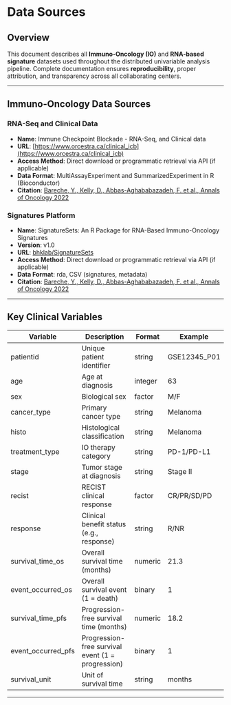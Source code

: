 # Data Sources

## Overview

This document describes all **Immuno-Oncology (IO)** and **RNA-based signature** datasets used throughout the distributed univariable analysis pipeline. Complete documentation ensures **reproducibility**, proper attribution, and transparency across all collaborating centers.

---

## Immuno-Oncology Data Sources

### RNA-Seq and Clinical Data

- **Name**: Immune Checkpoint Blockade - RNA-Seq, and Clinical data
- **URL**: [https://www.orcestra.ca/clinical_icb](https://www.orcestra.ca/clinical_icb)
- **Access Method**: Direct download or programmatic retrieval via API (if applicable)
- **Data Format**: MultiAssayExperiment and SummarizedExperiment in R (Bioconductor)
- **Citation**: [Bareche, Y., Kelly, D., Abbas-Aghababazadeh, F. et al., Annals of Oncology 2022](https://pubmed.ncbi.nlm.nih.gov/36055464/)

### Signatures Platform

- **Name**: SignatureSets: An R Package for RNA-Based Immuno-Oncology Signatures
- **Version**: v1.0
- **URL**: [bhklab/SignatureSets](https://github.com/bhklab/SignatureSets)
- **Access Method**: Direct download or programmatic retrieval via API (if applicable)
- **Data Format**: rda, CSV (signatures, metadata)
- **Citation**: [Bareche, Y., Kelly, D., Abbas-Aghababazadeh, F. et al., Annals of Oncology 2022](https://pubmed.ncbi.nlm.nih.gov/36055464/)

---


## Key Clinical Variables

| Variable            | Description                                       | Format   | Example      |
|---------------------|---------------------------------------------------|----------|--------------|
| patientid           | Unique patient identifier                         | string   | GSE12345_P01 |
| age                 | Age at diagnosis                                  | integer  | 63           |
| sex                 | Biological sex                                    | factor   | M/F          |
| cancer_type         | Primary cancer type                               | string   | Melanoma     |
| histo               | Histological classification                       | string   | Melanoma     |
| treatment_type      | IO therapy category                               | string   | PD-1/PD-L1   |
| stage               | Tumor stage at diagnosis                          | string   | Stage II     |
| recist              | RECIST clinical response                          | factor   | CR/PR/SD/PD  |
| response            | Clinical benefit status (e.g., response)          | string   | R/NR         |
| survival_time_os    | Overall survival time (months)                    | numeric  | 21.3         |
| event_occurred_os   | Overall survival event (1 = death)                | binary   | 1            |
| survival_time_pfs   | Progression-free survival time (months)           | numeric  | 18.2         |
| event_occurred_pfs  | Progression-free survival event (1 = progression) | binary   | 1            |
| survival_unit       | Unit of survival time                             | string   | months       |

---

